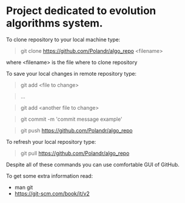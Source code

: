
# Project dedicated to evolution algorithms system.

To clone repository to your local machine type:

>git clone https://github.com/Polandr/algo_repo \<filename\>

where \<filename\> is the file where to clone repository

To save your local changes in remote repository type:

>git add \<file to change\>

>...

>git add \<another file to change\>

>git commit -m \'commit message example\'

>git push https://github.com/Polandr/algo_repo

To refresh your local repository type:

>git pull https://github.com/Polandr/algo_repo

Despite all of these commands you can use comfortable GUI of GitHub.

To get some extra information read:
* man git
* https://git-scm.com/book/it/v2
